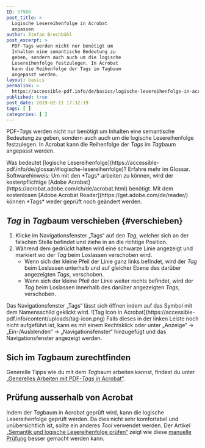 ```yaml
---
ID: 57980
post_title: >
  Logische Lesereihenfolge in Acrobat
  anpassen
author: Stefan Brechbühl
post_excerpt: >
  PDF-Tags werden nicht nur benötigt um
  Inhalten eine semantische Bedeutung zu
  geben, sondern auch auch um die logische
  Lesereihenfolge festzulegen. In Acrobat
  kann die Reihenfolge der Tags im Tagbaum
  angepasst werden.
layout: basics
permalink: >
  https://accessible-pdf.info/de/basics/logische-lesereihenfolge-in-acrobat-anpassen/
published: true
post_date: 2019-02-11 17:32:19
tags: [ ]
categories: [ ]
---
```

PDF-*Tags* werden nicht nur benötigt um Inhalten eine semantische Bedeutung zu geben, sondern auch auch um die logische Lesereihenfolge festzulegen. In Acrobat kann die Reihenfolge der *Tags* im *Tag*baum angepasst werden.

<aside class="note-block" markdown="1">
Was bedeutet [logische Lesereihenfolge](https://accessible-pdf.info/de/glossar/#logische-lesereihenfolge)? Erfahre mehr im Glossar.
</aside>

<aside class="note-block" markdown="1">
Softwarehinweis: Um mit den *Tags* arbeiten zu können, wird der kostenpflichtige [Adobe Acrobat](https://acrobat.adobe.com/ch/de/acrobat.html) benötigt. Mit dem kostenlosen [Adobe Acrobat Reader](https://get.adobe.com/de/reader/) können *Tags* weder geprüft noch geändert werden.
</aside>

## *Tag* in *Tag*baum verschieben {#verschieben}

1. Klicke im Navigationsfenster „Tags“ auf den *Tag*, welcher sich an der falschen Stelle befindet und ziehe in an die richtige Position. 
2. Während dem gedrückt halten wird eine schwarze Linie angezeigt und markiert wo der *Tag* beim Loslassen verschoben wird. 
	- Wenn sich der kleine Pfeil der Linie ganz links befindet, wird der *Tag* beim Loslassen unterhalb und auf gleicher Ebene des darüber angezeigten *Tags*, verschoben.
	- Wenn sich der kleine Pfeil der Linie weiter rechts befindet, wird der *Tag* beim Loslassen innerhalb des darüber angezeigten *Tags*, verschoben.

<aside id="tags" class="note-block" markdown="1">
Das Navigationsfenster „Tags“ lässt sich öffnen indem auf das Symbol mit dem Namensschild geklickt wird.
![Tag Icon in Acrobat](https://accessible-pdf.info/content/uploads/tag-icon.png)
Falls dieses in der linken Leiste noch nicht aufgeführt ist, kann es mit einem Rechtsklick oder unter „Anzeige“ → „Ein-/Ausblenden“ → „Navigationsfenster“ hinzugefügt und das Navigationsfenster angezeigt werden.
</aside>

## Sich im *Tag*baum zurechtfinden

Generelle Tipps wie du mit dem *Tag*baum arbeiten kannst, findest du unter [„Generelles Arbeiten mit PDF-*Tags* in Acrobat“](https://accessible-pdf.info/de/basics/generelles-arbeiten-mit-pdf-tags-in-acrobat/).

## Prüfung ausserhalb von Acrobat
 
Indem der *Tag*baum in Acrobat geprüft wird, kann die logische Lesereihenfolge geprüft werden. Da dies nicht sehr komfortabel und unübersichtlich ist, sollte ein anderes *Tool* verwendet werden. Der Artikel [„Semantik und logische Lesereihenfolge prüfen“](https://accessible-pdf.info/de/basics/semantik-und-logische-lesereihenfolge-pruefen/) zeigt wie diese [manuelle Prüfung](https://accessible-pdf.info/de/glossar/#manuelle-pruefung) besser gemacht werden kann.